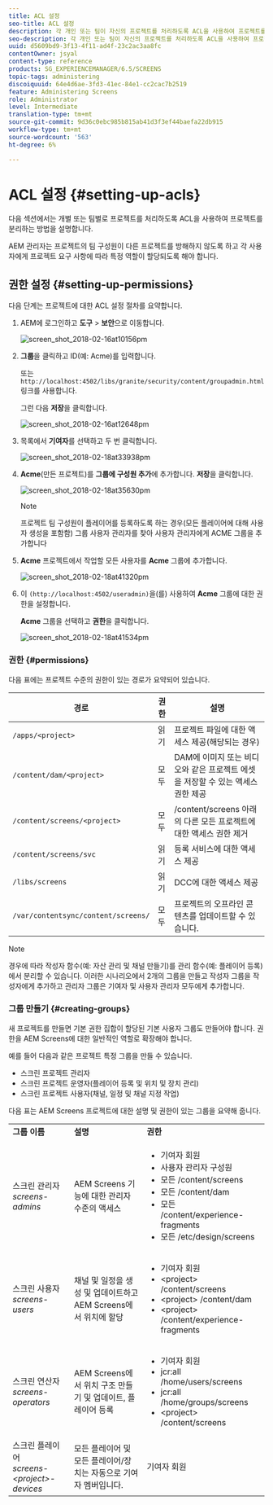 ```yaml
---
title: ACL 설정
seo-title: ACL 설정
description: 각 개인 또는 팀이 자신의 프로젝트를 처리하도록 ACL을 사용하여 프로젝트를 분리하는 방법을 알아보려면 이 페이지를 따르십시오.
seo-description: 각 개인 또는 팀이 자신의 프로젝트를 처리하도록 ACL을 사용하여 프로젝트를 분리하는 방법을 알아보려면 이 페이지를 따르십시오.
uuid: d5609bd9-3f13-4f11-ad4f-23c2ac3aa8fc
contentOwner: jsyal
content-type: reference
products: SG_EXPERIENCEMANAGER/6.5/SCREENS
topic-tags: administering
discoiquuid: 64e4d6ae-3fd3-41ec-84e1-cc2cac7b2519
feature: Administering Screens
role: Administrator
level: Intermediate
translation-type: tm+mt
source-git-commit: 9d36c0ebc985b815ab41d3f3ef44baefa22db915
workflow-type: tm+mt
source-wordcount: '563'
ht-degree: 6%

---
```



# ACL 설정 {#setting-up-acls}

다음 섹션에서는 개별 또는 팀별로 프로젝트를 처리하도록 ACL을 사용하여 프로젝트를 분리하는 방법을 설명합니다.

AEM 관리자는 프로젝트의 팀 구성원이 다른 프로젝트를 방해하지 않도록 하고 각 사용자에게 프로젝트 요구 사항에 따라 특정 역할이 할당되도록 해야 합니다.

## 권한 설정 {#setting-up-permissions}

다음 단계는 프로젝트에 대한 ACL 설정 절차를 요약합니다.

1. AEM에 로그인하고 **도구** > **보안**&#x200B;으로 이동합니다.

   ![screen_shot_2018-02-16at10156pm](assets/screen_shot_2018-02-16at10156pm.png)

1. **그룹**&#x200B;을 클릭하고 ID(예: Acme)를 입력합니다.

   또는 `http://localhost:4502/libs/granite/security/content/groupadmin.html` 링크를 사용합니다.

   그런 다음 **저장**&#x200B;을 클릭합니다.

   ![screen_shot_2018-02-16at12648pm](assets/screen_shot_2018-02-16at12648pm.png)

1. 목록에서 **기여자**&#x200B;를 선택하고 두 번 클릭합니다.

   ![screen_shot_2018-02-18at33938pm](assets/screen_shot_2018-02-18at33938pm.png)

1. **Acme**(만든 프로젝트)를 **그룹에 구성원 추가**&#x200B;에 추가합니다. **저장**&#x200B;을 클릭합니다.

   ![screen_shot_2018-02-18at35630pm](assets/screen_shot_2018-02-18at35630pm.png)

   >[!NOTE]
   >
   >프로젝트 팀 구성원이 플레이어를 등록하도록 하는 경우(모든 플레이어에 대해 사용자 생성을 포함함) 그룹 사용자 관리자를 찾아 사용자 관리자에게 ACME 그룹을 추가합니다

1. **Acme** 프로젝트에서 작업할 모든 사용자를 **Acme** 그룹에 추가합니다.

   ![screen_shot_2018-02-18at41320pm](assets/screen_shot_2018-02-18at41320pm.png)

1. 이 `(http://localhost:4502/useradmin)`을(를) 사용하여 **Acme** 그룹에 대한 권한을 설정합니다.

   **Acme** 그룹을 선택하고 **권한**&#x200B;을 클릭합니다.

   ![screen_shot_2018-02-18at41534pm](assets/screen_shot_2018-02-18at41534pm.png)

### 권한 {#permissions}

다음 표에는 프로젝트 수준의 권한이 있는 경로가 요약되어 있습니다.

| **경로** | **권한** | **설명** |
|---|---|---|
| `/apps/<project>` | 읽기 | 프로젝트 파일에 대한 액세스 제공(해당되는 경우) |
| `/content/dam/<project>` | 모두 | DAM에 이미지 또는 비디오와 같은 프로젝트 에셋을 저장할 수 있는 액세스 권한 제공 |
| `/content/screens/<project>` | 모두 | /content/screens 아래의 다른 모든 프로젝트에 대한 액세스 권한 제거 |
| `/content/screens/svc` | 읽기 | 등록 서비스에 대한 액세스 제공 |
| `/libs/screens` | 읽기 | DCC에 대한 액세스 제공 |
| `/var/contentsync/content/screens/` | 모두 | 프로젝트의 오프라인 콘텐츠를 업데이트할 수 있습니다. |

>[!NOTE]
>
>경우에 따라 작성자 함수(예: 자산 관리 및 채널 만들기)를 관리 함수(예: 플레이어 등록)에서 분리할 수 있습니다. 이러한 시나리오에서 2개의 그룹을 만들고 작성자 그룹을 작성자에게 추가하고 관리자 그룹은 기여자 및 사용자 관리자 모두에게 추가합니다.

### 그룹 만들기 {#creating-groups}

새 프로젝트를 만들면 기본 권한 집합이 할당된 기본 사용자 그룹도 만들어야 합니다. 권한을 AEM Screens에 대한 일반적인 역할로 확장해야 합니다.

예를 들어 다음과 같은 프로젝트 특정 그룹을 만들 수 있습니다.

* 스크린 프로젝트 관리자
* 스크린 프로젝트 운영자(플레이어 등록 및 위치 및 장치 관리)
* 스크린 프로젝트 사용자(채널, 일정 및 채널 지정 작업)

다음 표는 AEM Screens 프로젝트에 대한 설명 및 권한이 있는 그룹을 요약해 줍니다.

<table>
 <tbody>
  <tr>
   <td><strong>그룹 이름</strong></td>
   <td><strong>설명</strong></td>
   <td><strong>권한</strong></td>
  </tr>
  <tr>
   <td>스크린 관리자<br /> <em>screens-admins</em></td>
   <td>AEM Screens 기능에 대한 관리자 수준의 액세스</td>
   <td>
    <ul>
     <li>기여자 회원</li>
     <li>사용자 관리자 구성원</li>
     <li>모든 /content/screens</li>
     <li>모든 /content/dam</li>
     <li>모든 /content/experience-fragments</li>
     <li>모든 /etc/design/screens</li>
    </ul> </td>
  </tr>
  <tr>
   <td>스크린 사용자<br /> <em>screens-users</em></td>
   <td>채널 및 일정을 생성 및 업데이트하고 AEM Screens에서 위치에 할당</td>
   <td>
    <ul>
     <li>기여자 회원</li>
     <li>&lt;project&gt; /content/screens</li>
     <li>&lt;project&gt; /content/dam</li>
     <li>&lt;project&gt; /content/experience-fragments</li>
    </ul> </td>
  </tr>
  <tr>
   <td>스크린 연산자<br /> <em>screens-operators</em></td>
   <td>AEM Screens에서 위치 구조 만들기 및 업데이트, 플레이어 등록</td>
   <td>
    <ul>
     <li>기여자 회원</li>
     <li>jcr:all /home/users/screens</li>
     <li>jcr:all /home/groups/screens</li>
     <li>&lt;project&gt; /content/screens</li>
    </ul> </td>
  </tr>
  <tr>
   <td>스크린 플레이어<br /> <em>screens-&lt;project&gt;-devices</em></td>
   <td>모든 플레이어 및 모든 플레이어/장치는 자동으로 기여자 멤버입니다.</td>
   <td><p> 기여자 회원</p> </td>
  </tr>
 </tbody>
</table>

